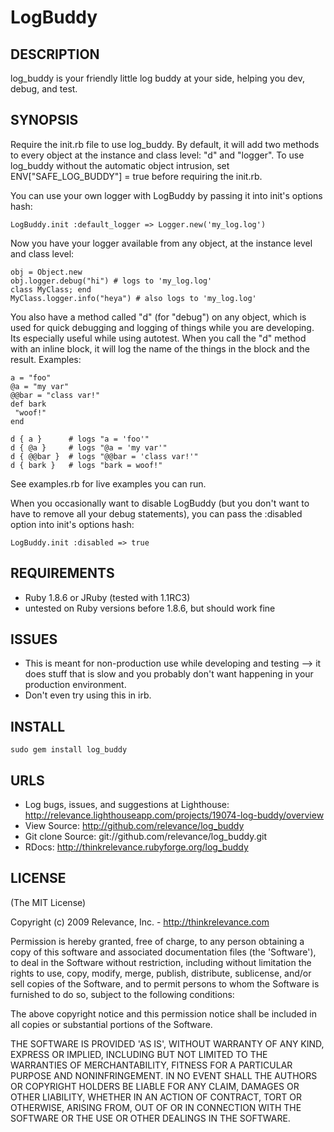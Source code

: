 # LogBuddy
  
## DESCRIPTION

log_buddy is your friendly little log buddy at your side, helping you dev, debug, and test.

## SYNOPSIS

Require the init.rb file to use log_buddy.  By default, it will add two methods to every object at the instance and class level: "d" and "logger".  To use log_buddy without the automatic object intrusion, set ENV["SAFE_LOG_BUDDY"] = true before requiring the init.rb.

You can use your own logger with LogBuddy by passing it into init's options hash:
    
    LogBuddy.init :default_logger => Logger.new('my_log.log')
    
Now you have your logger available from any object, at the instance level and class level:

    obj = Object.new
    obj.logger.debug("hi") # logs to 'my_log.log'
    class MyClass; end
    MyClass.logger.info("heya") # also logs to 'my_log.log'

You also have a method called "d" (for "debug") on any object, which is used for quick debugging and logging of things while you are developing.
Its especially useful while using autotest.  When you call the "d" method with an inline block, it will log the name of the things
in the block and the result.  Examples:

    a = "foo"
    @a = "my var"
    @@bar = "class var!"
    def bark
     "woof!"
    end

    d { a }      # logs "a = 'foo'"
    d { @a }     # logs "@a = 'my var'"
    d { @@bar }  # logs "@@bar = 'class var!'"
    d { bark }   # logs "bark = woof!"


See examples.rb for live examples you can run.

When you occasionally want to disable LogBuddy (but you don't want to have to remove all your debug statements), you can pass the :disabled option into init's options hash:

	LogBuddy.init :disabled => true

## REQUIREMENTS

* Ruby 1.8.6 or JRuby (tested with 1.1RC3)
* untested on Ruby versions before 1.8.6, but should work fine
 
## ISSUES

* This is meant for non-production use while developing and testing --> it does stuff that is slow and you probably don't want happening in your production environment.
* Don't even try using this in irb.

## INSTALL

	sudo gem install log_buddy

## URLS

* Log bugs, issues, and suggestions at Lighthouse: http://relevance.lighthouseapp.com/projects/19074-log-buddy/overview
* View Source: http://github.com/relevance/log_buddy
* Git clone Source: git://github.com/relevance/log_buddy.git
* RDocs: http://thinkrelevance.rubyforge.org/log_buddy

## LICENSE

(The MIT License)

Copyright (c) 2009 Relevance, Inc. - http://thinkrelevance.com

Permission is hereby granted, free of charge, to any person obtaining
a copy of this software and associated documentation files (the
'Software'), to deal in the Software without restriction, including
without limitation the rights to use, copy, modify, merge, publish,
distribute, sublicense, and/or sell copies of the Software, and to
permit persons to whom the Software is furnished to do so, subject to
the following conditions:

The above copyright notice and this permission notice shall be
included in all copies or substantial portions of the Software.

THE SOFTWARE IS PROVIDED 'AS IS', WITHOUT WARRANTY OF ANY KIND,
EXPRESS OR IMPLIED, INCLUDING BUT NOT LIMITED TO THE WARRANTIES OF
MERCHANTABILITY, FITNESS FOR A PARTICULAR PURPOSE AND NONINFRINGEMENT.
IN NO EVENT SHALL THE AUTHORS OR COPYRIGHT HOLDERS BE LIABLE FOR ANY
CLAIM, DAMAGES OR OTHER LIABILITY, WHETHER IN AN ACTION OF CONTRACT,
TORT OR OTHERWISE, ARISING FROM, OUT OF OR IN CONNECTION WITH THE
SOFTWARE OR THE USE OR OTHER DEALINGS IN THE SOFTWARE.